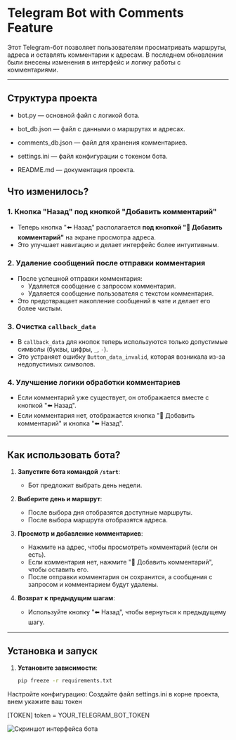 # Telegram Bot with Comments Feature

Этот Telegram-бот позволяет пользователям просматривать маршруты, адреса и оставлять комментарии к адресам. В последнем обновлении были внесены изменения в интерфейс и логику работы с комментариями.

---

## Структура проекта
   - bot.py — основной файл с логикой бота.

   - bot_db.json — файл с данными о маршрутах и адресах.

   - comments_db.json — файл для хранения комментариев.

   - settings.ini — файл конфигурации с токеном бота.

   - README.md — документация проекта.

## Что изменилось?

### 1. **Кнопка "Назад" под кнопкой "Добавить комментарий"**
   - Теперь кнопка "⬅️ Назад" располагается **под кнопкой "💬 Добавить комментарий"** на экране просмотра адреса.
   - Это улучшает навигацию и делает интерфейс более интуитивным.

### 2. **Удаление сообщений после отправки комментария**
   - После успешной отправки комментария:
     - Удаляется сообщение с запросом комментария.
     - Удаляется сообщение пользователя с текстом комментария.
   - Это предотвращает накопление сообщений в чате и делает его более чистым.

### 3. **Очистка `callback_data`**
   - В `callback_data` для кнопок теперь используются только допустимые символы (буквы, цифры, `_`, `-`).
   - Это устраняет ошибку `Button_data_invalid`, которая возникала из-за недопустимых символов.

### 4. **Улучшение логики обработки комментариев**
   - Если комментарий уже существует, он отображается вместе с кнопкой "⬅️ Назад".
   - Если комментария нет, отображается кнопка "💬 Добавить комментарий" и кнопка "⬅️ Назад".

---

## Как использовать бота?

1. **Запустите бота командой `/start`**:
   - Бот предложит выбрать день недели.

2. **Выберите день и маршрут**:
   - После выбора дня отобразятся доступные маршруты.
   - После выбора маршрута отобразятся адреса.

3. **Просмотр и добавление комментариев**:
   - Нажмите на адрес, чтобы просмотреть комментарий (если он есть).
   - Если комментария нет, нажмите "💬 Добавить комментарий", чтобы оставить его.
   - После отправки комментария он сохранится, а сообщения с запросом и комментарием будут удалены.

4. **Возврат к предыдущим шагам**:
   - Используйте кнопку "⬅️ Назад", чтобы вернуться к предыдущему шагу.

---

## Установка и запуск

1. **Установите зависимости**:
   ```bash
   pip freeze -r requirements.txt
   
Настройте конфигурацию:
Создайте файл settings.ini в корне проекта, внем укажите ваш токен
   
   [TOKEN]
   token = YOUR_TELEGRAM_BOT_TOKEN




![Скриншот интерфейса бота](botimg.jpg)
